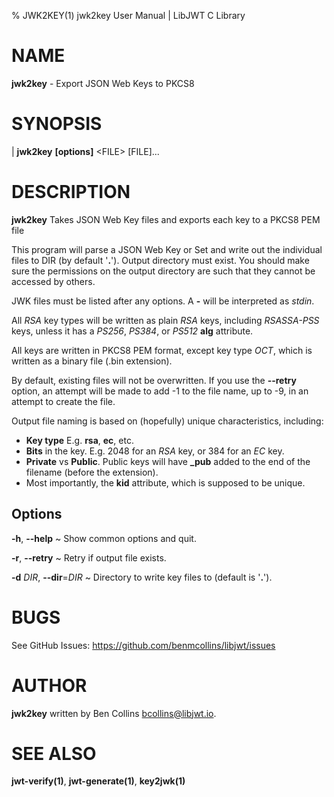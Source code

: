 % JWK2KEY(1) jwk2key User Manual | LibJWT C Library

# NAME

**jwk2key** - Export JSON Web Keys to PKCS8

# SYNOPSIS

| **jwk2key**  **\[options]** \<FILE\> [FILE]...

# DESCRIPTION

**jwk2key** Takes JSON Web Key files and exports each key to a PKCS8 PEM file

This program will parse a JSON Web Key or Set and write out the individual
files to DIR (by default '**.**'). Output directory must exist. You should make
sure the permissions on the output directory are such that they cannot be
accessed by others.

JWK files must be listed after any options. A **-** will be interpreted as
_stdin_.

All _RSA_ key types will be written as plain _RSA_ keys, including _RSASSA-PSS_
keys, unless it has a _PS256_, _PS384_, or _PS512_ **alg** attribute.

All keys are written in PKCS8 PEM format, except key type _OCT_, which is
written as a binary file (.bin extension).

By default, existing files will not be overwritten. If you use the
**\-\-retry** option, an attempt will be made to add -1 to the file name, up to
-9, in an attempt to create the file.

Output file naming is based on (hopefully) unique characteristics, including:

- **Key type** E.g. **rsa**, **ec**, etc.
- **Bits** in the key. E.g. 2048 for an _RSA_ key, or 384 for an _EC_ key.
- **Private** vs **Public**. Public keys will have **\_pub** added to the end
  of the filename (before the extension).
- Most importantly, the **kid** attribute, which is supposed to be unique.

## Options

**\-h**, **\-\-help**
  ~ Show common options and quit.

**\-r**, **\-\-retry**
  ~ Retry if output file exists.

**\-d** _DIR_, **\-\-dir**=_DIR_
  ~ Directory to write key files to (default is '**.**').

# BUGS

See GitHub Issues: <https://github.com/benmcollins/libjwt/issues>

# AUTHOR

**jwk2key** written by Ben Collins <bcollins@libjwt.io>.

# SEE ALSO

**jwt-verify(1)**, **jwt-generate(1)**, **key2jwk(1)**
